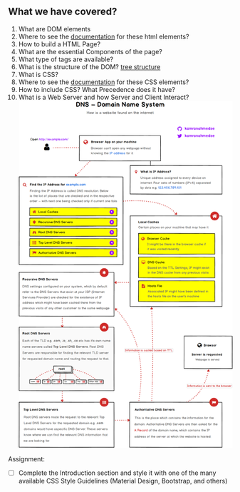 ## What we have covered? 

1. What are DOM elements
2. Where to see the [documentation](https://www.w3schools.com/html/) for these html elements? 
3. How to build a HTML Page? 
4. What are the essential Components of the page? 
5. What type of tags are available? 
6. What is the structure of the DOM? [tree structure](https://www.openbookproject.net/tutorials/getdown/css/images/lesson4/HTMLDOMTree.png)
7. What is CSS? 
8. Where to see the [documentation](https://www.w3schools.com/css/) for these CSS elements? 
9. How to include CSS? What Precedence does it have? 
10. What is a Web Server and how Server and Client Interact? ![Alt text](image.png)

Assignment: 
- [ ] Complete the Introduction section and style it with one of the many available CSS Style Guidelines (Material Design, Bootstrap, and others)
